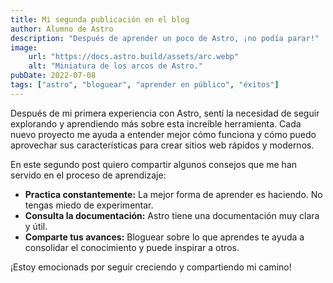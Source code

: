```yaml
---
title: Mi segunda publicación en el blog
author: Alumno de Astro
description: "Después de aprender un poco de Astro, ¡no podía parar!"
image:
    url: "https://docs.astro.build/assets/arc.webp"
    alt: "Miniatura de los arcos de Astro."
pubDate: 2022-07-08
tags: ["astro", "bloguear", "aprender en público", "éxitos"]
---
```

Después de mi primera experiencia con Astro, sentí la necesidad de seguir explorando y aprendiendo más sobre esta increíble herramienta. Cada nuevo proyecto me ayuda a entender mejor cómo funciona y cómo puedo aprovechar sus características para crear sitios web rápidos y modernos.

En este segundo post quiero compartir algunos consejos que me han servido en el proceso de aprendizaje:

- **Practica constantemente:** La mejor forma de aprender es haciendo. No tengas miedo de experimentar.
- **Consulta la documentación:** Astro tiene una documentación muy clara y útil.
- **Comparte tus avances:** Bloguear sobre lo que aprendes te ayuda a consolidar el conocimiento y puede inspirar a otros.

¡Estoy emocionads por seguir creciendo y compartiendo mi camino!